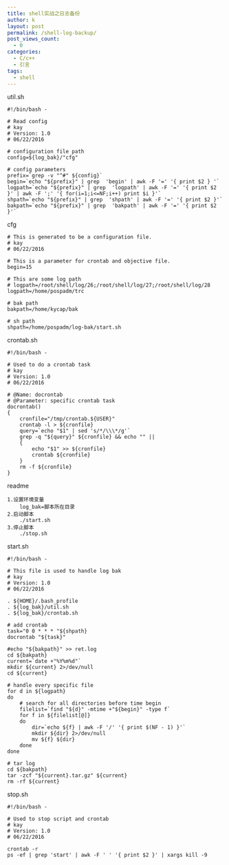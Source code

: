 ```yaml
---
title: shell实战之日志备份
author: k
layout: post
permalink: /shell-log-backup/
post_views_count:
  - 0
categories:
  - C/c++
  - 引言
tags:
  - shell
---
```


util.sh


	#!/bin/bash -

	# Read config
	# kay
	# Version: 1.0
	# 06/22/2016

	# configuration file path
	config=${log_bak}/"cfg"

	# config parameters
	prefix=`grep -v "^#" ${config}`
	begin=`echo "${prefix}" | grep  'begin' | awk -F '=' '{ print $2 } '`
	logpath=`echo "${prefix}" | grep  'logpath' | awk -F '=' '{ print $2 }' | awk -F ';' '{ for(i=1;i<=NF;i++) print $i }'`
	shpath=`echo "${prefix}" | grep  'shpath' | awk -F '=' '{ print $2 }'`
	bakpath=`echo "${prefix}" | grep  'bakpath' | awk -F '=' '{ print $2 }'`

cfg


	# This is generated to be a configuration file.
	# kay
	# 06/22/2016

	# This is a parameter for crontab and objective file.
	begin=15

	# This are some log path 
	# logpath=/root/shell/log/26;/root/shell/log/27;/root/shell/log/28
	logpath=/home/pospadm/trc

	# bak path
	bakpath=/home/kycap/bak

	# sh path
	shpath=/home/pospadm/log-bak/start.sh

crontab.sh


	#!/bin/bash -

	# Used to do a crontab task
	# kay
	# Version: 1.0
	# 06/22/2016

	# @Name: docrontab
	# @Parameter: specific crontab task
	docrontab()
	{
    	cronfile="/tmp/crontab.${USER}"
    	crontab -l > ${cronfile}
    	query=`echo "$1" | sed 's/*/\\\*/g'`
    	grep -q "${query}" ${cronfile} && echo "" ||
    	{
			echo "$1" >> ${cronfile}
			crontab ${cronfile}
    	}
    	rm -f ${cronfile}
	}

readme

	1.设置环境变量
		log_bak=脚本所在目录
	2.启动脚本
		./start.sh
	3.停止脚本
		./stop.sh

start.sh


	#!/bin/bash -

	# This file is used to handle log bak 
	# kay
	# Version: 1.0
	# 06/22/2016

	. ${HOME}/.bash_profile
	. ${log_bak}/util.sh
	. ${log_bak}/crontab.sh

	# add crontab
	task="0 0 * * * "${shpath}
	docrontab "${task}"

	#echo "${bakpath}" >> ret.log
	cd ${bakpath}
	current=`date +"%Y%m%d"`
	mkdir ${current} 2>/dev/null 
	cd ${current}

	# handle every specific file 
	for d in ${logpath}
	do
    	# search for all directories before time begin
    	filelist=`find "${d}" -mtime +"${begin}" -type f`
    	for f in ${filelist[@]}
    	do
       		dir=`echo ${f} | awk -F '/' '{ print $(NF - 1) }'`    
			mkdir ${dir} 2>/dev/null
			mv ${f} ${dir}
    	done
	done

	# tar log
	cd ${bakpath}
	tar -zcf "${current}.tar.gz" ${current}
	rm -rf ${current}

stop.sh


	#!/bin/bash -

	# Used to stop script and crontab
	# kay
	# Version: 1.0
	# 06/22/2016

	crontab -r
	ps -ef | grep 'start' | awk -F ' ' '{ print $2 }' | xargs kill -9
